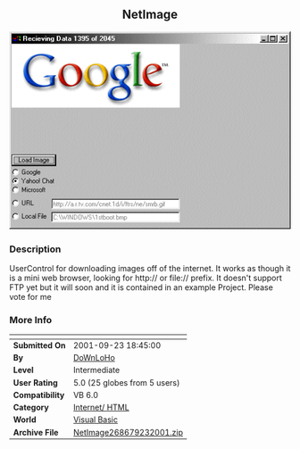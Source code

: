 ﻿<div align="center">

## NetImage

<img src="PIC2001923154105027.gif">
</div>

### Description

UserControl for downloading images off of the internet. It works as though it is a mini web browser, looking for http:// or file:// prefix. It doesn't support FTP yet but it will soon and it is contained in an example Project. Please vote for me
 
### More Info
 


<span>             |<span>
---                |---
**Submitted On**   |2001-09-23 18:45:00
**By**             |[DoWnLoHo](https://github.com/Planet-Source-Code/PSCIndex/blob/master/ByAuthor/downloho.md)
**Level**          |Intermediate
**User Rating**    |5.0 (25 globes from 5 users)
**Compatibility**  |VB 6\.0
**Category**       |[Internet/ HTML](https://github.com/Planet-Source-Code/PSCIndex/blob/master/ByCategory/internet-html__1-34.md)
**World**          |[Visual Basic](https://github.com/Planet-Source-Code/PSCIndex/blob/master/ByWorld/visual-basic.md)
**Archive File**   |[NetImage268679232001\.zip](https://github.com/Planet-Source-Code/downloho-netimage__1-27492/archive/master.zip)








